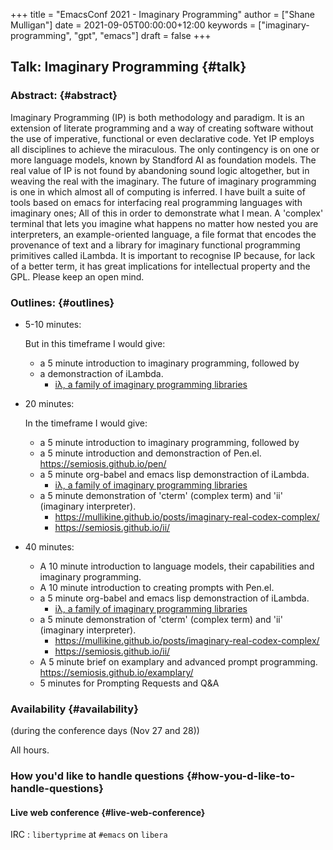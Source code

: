 +++
title = "EmacsConf 2021 - Imaginary Programming"
author = ["Shane Mulligan"]
date = 2021-09-05T00:00:00+12:00
keywords = ["imaginary-programming", "gpt", "emacs"]
draft = false
+++

## Talk: <span class="underline">Imaginary Programming</span> {#talk}


### Abstract: {#abstract}

Imaginary Programming (IP) is both methodology and paradigm. It is an extension
of literate programming and a way of creating software without the use of
imperative, functional or even declarative code. Yet IP employs all disciplines
to achieve the miraculous. The only contingency is on one or more language
models, known by Standford AI as foundation models. The real value of IP is not
found by abandoning sound logic altogether, but in weaving the real with the
imaginary. The future of imaginary programming is one in which almost all of
computing is inferred. I have built a suite of tools based on emacs for
interfacing real programming languages with imaginary ones; All of this in
order to demonstrate what I mean. A 'complex' terminal that lets you imagine
what happens no matter how nested you are interpreters, an example-oriented
language, a file format that encodes the provenance of text and a library for
imaginary functional programming primitives called iLambda. It is important to
recognise IP because, for lack of a better term, it has great implications for
intellectual property and the GPL. Please keep an open mind.


### Outlines: {#outlines}

-   5-10 minutes:

    But in this timeframe I would give:

    -   a 5 minute introduction to imaginary programming, followed by
    -   a demonstraction of iLambda.
        -   [iλ, a family of imaginary programming libraries](https://mullikine.github.io/posts/designing-an-imaginary-programming-ip-library-for-emacs/)

-   20 minutes:

    In the timeframe I would give:

    -   a 5 minute introduction to imaginary programming, followed by
    -   a 5 minute introduction and demonstraction of Pen.el.
        <https://semiosis.github.io/pen/>
    -   a 5 minute org-babel and emacs lisp demonstraction of iLambda.
        -   [iλ, a family of imaginary programming libraries](https://mullikine.github.io/posts/designing-an-imaginary-programming-ip-library-for-emacs/)
    -   a 5 minute demonstration of 'cterm' (complex term) and 'ii' (imaginary interpreter).
        -   <https://mullikine.github.io/posts/imaginary-real-codex-complex/>
        -   <https://semiosis.github.io/ii/>

-   40 minutes:
    -   A 10 minute introduction to language models, their capabilities and imaginary programming.
    -   A 10 minute introduction to creating prompts with Pen.el.
    -   a 5 minute org-babel and emacs lisp demonstraction of iLambda.
        -   [iλ, a family of imaginary programming libraries](https://mullikine.github.io/posts/designing-an-imaginary-programming-ip-library-for-emacs/)
    -   a 5 minute demonstration of 'cterm' (complex term) and 'ii' (imaginary interpreter).
        -   <https://mullikine.github.io/posts/imaginary-real-codex-complex/>
        -   <https://semiosis.github.io/ii/>
    -   A 5 minute brief on examplary and advanced prompt programming.
        <https://semiosis.github.io/examplary/>
    -   5 minutes for Prompting Requests and Q&A


### Availability {#availability}

(during the conference days (Nov 27 and 28))

All hours.


### How you'd like to handle questions {#how-you-d-like-to-handle-questions}


#### Live web conference {#live-web-conference}

IRC
: `libertyprime` at `#emacs` on `libera`